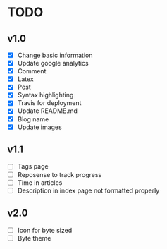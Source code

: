 # TODO

## v1.0

- [x] Change basic information
- [x] Update google analytics
- [x] Comment
- [x] Latex
- [x] Post
- [x] Syntax highlighting
- [x] Travis for deployment
- [x] Update README.md
- [x] Blog name
- [x] Update images

## v1.1

- [ ] Tags page
- [ ] Reposense to track progress
- [ ] Time in articles
- [ ] Description in index page not formatted properly

## v2.0

- [ ] Icon for byte sized
- [ ] Byte theme
